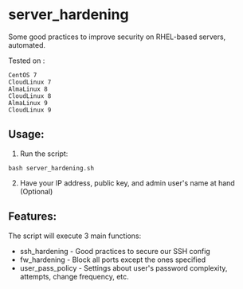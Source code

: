 # server_hardening
Some good practices to improve security on RHEL-based servers, automated. 

 Tested on :
```
CentOS 7
CloudLinux 7
AlmaLinux 8
CloudLinux 8
AlmaLinux 9 
CloudLinux 9 
```

## Usage:
1. Run the script:
```
bash server_hardening.sh
```

2. Have your IP address, public key, and admin user's name at hand (Optional) 

## Features:

The script will execute 3 main functions:
+ ssh_hardening - Good practices to secure our SSH config
+ fw_hardening  - Block all ports except the ones specified
+ user_pass_policy - Settings about user's password complexity, attempts, change frequency, etc. 
